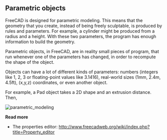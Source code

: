 ## Parametric objects

FreeCAD is designed for parametric modeling. This means that the geometry that you create, instead of being
freely sculptable, is produced by rules and parameters. For example, a cylinder might be produced from a
radius and a height. With these two parameters, the program has enough information to build the geometry.

Parametric objects, in FreeCAD, are in reality small pieces of program, that run whenever one of the
parameters has changed, in order to recompute the shape of the object.

Objects can have a lot of different kinds of parameters: numbers (integers like 1, 2, 3 or floating-point
values like 3.1416), real-world sizes (1mm, 2.4m, 4.5ft), (x,y,z) coordinates, or even another object.

For example, a Pad object takes a 2D shape and an extrusion distance. Then, 

![parametric_modeling](http://www.freecadweb.org/wiki/images/4/47/Parametric_objects.jpg)

**Read more**

* The properties editor: http://www.freecadweb.org/wiki/index.php?title=Property_editor
